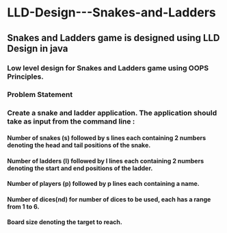 # LLD-Design---Snakes-and-Ladders

## Snakes and Ladders game is designed using LLD Design in java


### Low level design for Snakes and Ladders game using OOPS Principles.

### Problem Statement

### Create a snake and ladder application. The application should take as input from the command line :

#### Number of snakes (s) followed by s lines each containing 2 numbers denoting the head and tail positions of the snake.
#### Number of ladders (l) followed by l lines each containing 2 numbers denoting the start and end positions of the ladder.
#### Number of players (p) followed by p lines each containing a name.
#### Number of dices(nd) for number of dices to be used, each has a range from 1 to 6.
#### Board size denoting the target to reach.
